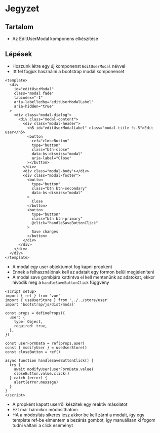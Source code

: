 # Jegyzet

## Tartalom
- Az EditUserModal komponens elkészítése

## Lépések
- Hozzunk létre egy új komponenst `EditUserModal` névvel
- Itt fel fogjuk használni a bootstrap modal komponensét

```vue
<template>
  <div
    id="editUserModal"
    class="modal fade"
    tabindex="-1"
    aria-labelledby="editUserModalLabel"
    aria-hidden="true"
  >
    <div class="modal-dialog">
      <div class="modal-content">
        <div class="modal-header">
          <h5 id="editUserModalLabel" class="modal-title fs-5">Edit user</h5>
          <button
            ref="closeButton"
            type="button"
            class="btn-close"
            data-bs-dismiss="modal"
            aria-label="Close"
          ></button>
        </div>
        <div class="modal-body"></div>
        <div class="modal-footer">
          <button
            type="button"
            class="btn btn-secondary"
            data-bs-dismiss="modal"
          >
            Close
          </button>
          <button
            type="button"
            class="btn btn-primary"
            @click="handleSaveButtonClick"
          >
            Save changes
          </button>
        </div>
      </div>
    </div>
  </div>
</template>
```

- A modal egy user objektumot fog kapni propként
- Ennek a felhasználónak kell az adatait egy formon belül megjeleníteni
- A modal save gombjára kattintva el kell mentenünk az adatokat, ekkor hívódik meg a `handleSaveButtonClick` függvény

```vue
<script setup>
import { ref } from 'vue'
import { useUserStore } from '../../store/user'
import 'bootstrap/js/dist/modal'

const props = defineProps({
  user: {
    type: Object,
    required: true,
  },
})

const userFormData = ref(props.user)
const { modifyUser } = useUserStore()
const closeButton = ref()

async function handleSaveButtonClick() {
  try {
    await modifyUser(userFormData.value)
    closeButton.value.click()
  } catch (error) {
    alert(error.message)
  }
}
</script>
```
- A propként kapott userről készítek egy reaktív másolatot
- Ezt már bármikor módosíthatom
- HA a módosítás sikeres lesz akkor be kell zárni a modalt, így egy template ref-be elmentem a bezárás gombot, így manuálisan ki fogom tudni váltani a click eseményt